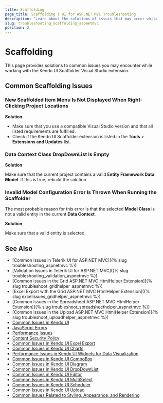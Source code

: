 ```yaml
---
title: Scaffolding
page_title: Scaffolding | UI for ASP.NET MVC Troubleshooting
description: "Learn about the solutions of issues that may occur while using the Kendo UI Scaffolder Visual Studio Extension."
slug: troubleshooting_scaffolding_aspnetmvc
position: 2
---
```


# Scaffolding

This page provides solutions to common issues you may encounter while working with the Kendo UI Scaffolder Visual Studio extension.

## Common Scaffolding Issues

### New Scaffolded Item Menu Is Not Displayed When Right-Clicking Project Locations

**Solution**

* Make sure that you use a compatible Visual Studio version and that all listed requirements are fulfilled.
* Check if the Kendo UI Scaffolder extension is listed in the **Tools** > **Extensions and Updates** list.

### Data Context Class DropDownList Is Empty

**Solution**

Make sure that the current project contains a valid **Entity Framework Data Model**. If this is true, rebuild the solution.

### Invalid Model Configuration Error Is Thrown When Running the Scaffolder

The most probable reason for this error is that the selected **Model Class** is not a valid entity in the current **Data Context**.

**Solution**

Make sure that a valid entity is selected.

## See Also

* [Common Issues in Telerik UI for ASP.NET MVC]({% slug troubleshooting_aspnetmvc %})
* [Validation Issues in Telerik UI for ASP.NET MVC]({% slug troubleshooting_validation_aspnetmvc %})
* [Common Issues in the Grid ASP.NET MVC HtmlHelper Extension]({% slug troubleshoot_gridhelper_aspnetmvc %})
* [Excel Export with the Grid ASP.NET MVC HtmlHelper Extension]({% slug excelissues_gridhelper_aspnetmvc %})
* [Common Issues in the Spreadsheet ASP.NET MVC HtmlHelper Extension]({% slug troubleshoot_spreadsheethelper_aspnetmvc %})
* [Common Issues in the Upload ASP.NET MVC HtmlHelper Extension]({% slug troubleshoot_uploadhelper_aspnetmvc %})
* [Common Issues in Kendo UI](../../../kendo-ui/troubleshoot/troubleshooting-common-issues)
* [JavaScript Errors](../../../kendo-ui/troubleshoot/troubleshooting-js-errors)
* [Performance Issues](../../../kendo-ui/troubleshoot/troubleshooting-memory-leaks)
* [Content Security Policy](../../../kendo-ui/troubleshoot/content-security-policy)
* [Common Issues in Kendo UI Excel Export](../../../kendo-ui/framework/excel/troubleshoot/common-issues)
* [Common Issues in Kendo UI Charts](../../../kendo-ui/controls/charts/troubleshoot/common-issues)
* [Performance Issues in Kendo UI Widgets for Data Visualization](../../../kendo-ui/troubleshoot/troubleshooting-memory-leaks)
* [Common Issues in Kendo UI ComboBox](../../../kendo-ui/controls/editors/combobox/troubleshoot/troubleshooting)
* [Common Issues in Kendo UI Diagram](../../../kendo-ui/controls/diagrams-and-maps/diagram/troubleshoot/common-issues)
* [Common Issues in Kendo UI DropDownList](../../../kendo-ui/controls/editors/dropdownlist/troubleshoot/troubleshooting)
* [Common Issues in Kendo UI Editor](../../../kendo-ui/controls/editors/editor/troubleshoot/troubleshooting)
* [Common Issues in Kendo UI MultiSelect](../../../kendo-ui/controls/editors/multiselect/troubleshoot/troubleshooting)
* [Common Issues in Kendo UI Scheduler](../../../kendo-ui/controls/scheduling/scheduler/troubleshoot/troubleshooting)
* [Common Issues in Kendo UI Upload](../../../kendo-ui/controls/editors/upload/troubleshoot/troubleshooting)
* [Common Issues Related to Styling, Appearance, and Rendering](../../../kendo-ui/styles-and-layout/troubleshoot/troubleshooting)
